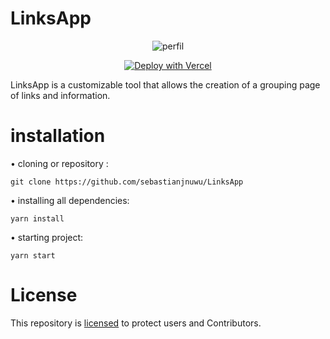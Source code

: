 # LinksApp

<p align="center">
 <a>
  <img alt="perfil" src="https://raw.githubusercontent.com/sebastianjnuwu/sebastianjnuwu/d864300df6e07477d3912a155433711750bf6bee/imagens/dazai.png">
 </a>
</p>

<p align="center">
<a href="https://vercel.com/new/clone?repository-url=https%3A%2F%2Fgithub.com%2Fsebastianjnuwu%2FLinksApp"><img src="https://vercel.com/button" alt="Deploy with Vercel"/></a>
</p>

LinksApp is a customizable tool that allows the creation of a grouping page of links and information. 

# installation 

• cloning or repository :
```
git clone https://github.com/sebastianjnuwu/LinksApp
```
• installing all dependencies:
```
yarn install
```
• starting project:
```
yarn start
```

# License

This repository is [licensed](https://choosealicense.com/licenses/mit/) to protect users and Contributors.

